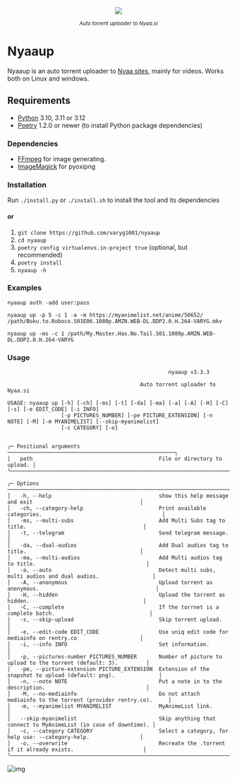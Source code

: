 <p align="center">
  <img src="https://forthebadge.com/images/badges/made-with-python.png"/>
</p>
<p align="center">
<sup><em>Auto torrent uploader to Nyaa.si</em></sup>
</p>

# Nyaaup

Nyaaup is an auto torrent uploader to [Nyaa sites](https://github.com/nyaadevs/nyaa), mainly for videos.
Works both on Linux and windows.

## Requirements

- [Python](https://python.org/) 3.10, 3.11 or 3.12
- [Poetry](https://python-poetry.org/) 1.2.0 or newer (to install Python package dependencies)

### Dependencies

- [FFmpeg](https://ffmpeg.org/) for image generating.
- [ImageMagick](https://imagemagick.org/script/download.php) for pyoxipng

### Installation

Run `./install.py` or `./install.sh` to install the tool and its dependencies

#### or

1. `git clone https://github.com/varyg1001/nyaaup`
2. `cd nyaaup`
3. `poetry config virtualenvs.in-project true` (optional, but recommended)
4. `poetry install`
5. `nyaaup -h`

### Examples

```shell
nyaaup auth -add user:pass
```
```shell
nyaaup up -p 5 -c 1 -a -m https://myanimelist.net/anime/50652/ /path/Boku.to.Roboco.S01E06.1080p.AMZN.WEB-DL.DDP2.0.H.264-VARYG.mkv
```
```shell
nyaaup up -ms -c 1 /path/My.Master.Has.No.Tail.S01.1080p.AMZN.WEB-DL.DDP2.0.H.264-VARYG
```

### Usage

```
                                                   nyaaup v3.3.3

                                          Auto torrent uploader to Nyaa.si

USAGE: nyaaup up [-h] [-ch] [-ms] [-t] [-da] [-ma] [-a] [-A] [-H] [-C] [-s] [-e EDIT_CODE] [-i INFO]
                 [-p PICTURES_NUMBER] [-pe PICTURE_EXTENSION] [-n NOTE] [-M] [-m MYANIMELIST] [--skip-myanimelist]
                 [-c CATEGORY] [-o]


╭─ Positional arguments ─────────────────────────────────────────────────────╮
│   path                                        File or directory to upload. │
╰────────────────────────────────────────────────────────────────────────────╯

╭─ Options ──────────────────────────────────────────────────────────────────────────────────────────────────────╮
│   -h, --help                                  show this help message and exit                                  │
│   -ch, --category-help                        Print available categories.                                      │
│   -ms, --multi-subs                           Add Multi Subs tag to title.                                     │
│   -t, --telegram                              Send telegram message.                                           │
│   -da, --dual-audios                          Add Dual audios tag to title.                                    │
│   -ma, --multi-audios                         Add Multi audios tag to title.                                   │
│   -a, --auto                                  Detect multi subs, multi audios and dual audios.                 │
│   -A, --anonymous                             Upload torrent as anonymous.                                     │
│   -H, --hidden                                Upload the torrent as hidden.                                    │
│   -C, --complete                              If the torrnet is a complete batch.                              │
│   -s, --skip-upload                           Skip torrent upload.                                             │
│   -e, --edit-code EDIT_CODE                   Use uniq edit code for mediainfo on rentry.co                    │
│   -i, --info INFO                             Set information.                                                 │
│   -p, --pictures-number PICTURES_NUMBER       Number of picture to upload to the torrent (default: 3).         │
│   -pe, --picture-extension PICTURE_EXTENSION  Extension of the snapshot to upload (default: png).              │
│   -n, --note NOTE                             Put a note in to the description.                                │
│   -M, --no-mediainfo                          Do not attach mediainfo to the torrent (provider rentry.co).     │
│   -m, --myanimelist MYANIMELIST               MyAnimeList link.                                                │
│   --skip-myanimelist                          Skip anything that connect to MyAnimeList (in case of downtime). │
│   -c, --category CATEGORY                     Select a category, for help use: --category-help.                │
│   -o, --overwrite                             Recreate the .torrent if it already exists.                      │
╰────────────────────────────────────────────────────────────────────────────────────────────────────────────────╯
```

![img](https://i.kek.sh/crb0nguklZk.png)
<!---https://i.kek.sh/crb0nguklZk.png--->
